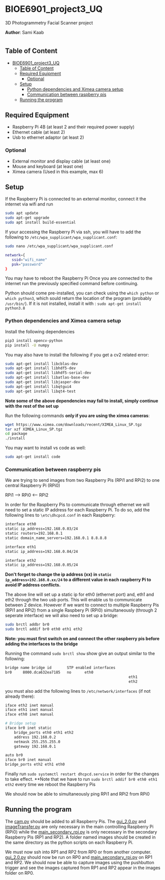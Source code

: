 
# BIOE6901_project3_UQ
3D Photogrammetry Facial Scanner project

**Author**: Sami Kaab
#

## Table of Content
- [BIOE6901_project3_UQ](#bioe6901_project3_uq)
  - [Table of Content](#table-of-content)
  - [Required Equipment](#required-equipment)
    - [Optional](#optional)
  - [Setup](#setup)
    - [Python dependencies and Ximea camera setup](#python-dependencies-and-ximea-camera-setup)
    - [Communication between raspberry pis](#communication-between-raspberry-pis)
  - [Running the program](#running-the-program)
    

## Required Equipment
* Raspberry Pi 4B (at least 2 and their required power supply)
* Ethernet cable (at least 2)
* Usb to ethernet adaptor (at least 2)
### Optional
* External monitor and display cable (at least one)
* Mouse and keyboard (at least one)
* Ximea camera (Used in this example, max 6)

## Setup
If the Raspberry Pi is connected to an external monitor, connect it the internet via wifi and run 
```sh
sudo apt update
sudo apt-get upgrade
sudo apt install build-essential
```
If your accessing the Raspberry Pi via ssh, you will have to add the following to `/etc/wpa_supplicant/wpa_supplicant.conf`: 
```sh
sudo nano /etc/wpa_supplicant/wpa_supplicant.conf
```
```sh
network={
   ssid="wifi_name"
   psk="password"
}
```
You may have to reboot the Raspberry Pi
Once you are connected to the internet run the previously specified command before continuing.

Python should come pre-installed, you can check using the `which python` or `which python3`, which sould return the location of the program (probably `/usr/bin/`). If it is not installed, install it with : `sudo apt-get install python3.8`

### Python dependencies and Ximea camera setup

Install the following dependencies
  ```sh
  pip3 install opencv-python
  pip install -U numpy
  ```
You may also have to  install the following if you get a cv2 related error:
  ```sh
  sudo apt-get install libcblas-dev
  sudo apt-get install libhdf5-dev
  sudo apt-get install libhdf5-serial-dev
  sudo apt-get install libatlas-base-dev
  sudo apt-get install libjasper-dev 
  sudo apt-get install libqtgui4 
  sudo apt-get install libqt4-test
  ```
**Note some of the above dependencies may fail to install, simply continue with the rest of the set up**

Run the following commands **only if you are using the ximea cameras**:
  ```sh
  wget https://www.ximea.com/downloads/recent/XIMEA_Linux_SP.tgz
  tar xzf XIMEA_Linux_SP.tgz
  cd package
  ./install
  ```
 You may want to install vs code as well:
 ```sh
 sudo apt-get install code
 ```
 
### Communication between raspberry pis
We are trying to send images from two Raspberry Pis (RPi1 and RPi2) to one central Raspberry Pi (RPi0) 

RPi1 --> RPi0 <-- RPi2

In order for the Raspberry Pis to communicate through ethernet we will need to set a static IP address for each Raspberry Pi. To do so, add the following lines to `\etc\dhcpcd.conf` in each Raspberry:
```sh
interface eth0
static ip_address=192.168.0.03/24
static routers=192.168.0.1
static domain_name_servers=192.168.0.1 8.8.8.8

interface eth1
static ip_address=192.168.0.04/24

interface eth2
static ip_address=192.168.0.05/24
```
**Don't forget to change the ip address (xx) in `static ip_address=192.168.0.xx/24` to a different value in each raspberry Pi to avoid IP address conflicts.**

The above line will set up a static ip for eth0 (ethernet port) and, eth1 and eth2 through the two usb ports. This will enable us to communicate between 2 device. However if we want to connect to multiple Raspberry Pis (RPi1 and RPi2) from a single Raspbery Pi (RPi0) simultaneously (through 2 seperate interface) we will also need to set up a bridge:

```sh
sudo brctl addbr br0
sudo brctl addif br0 eth0 eth1 eth2
```
**Note: you must first switch on and connect the other raspberry pis before adding the interfaces to the bridge**

Running the command `sudo brctl show` show give an output similar to the following:
```sh
bridge name	bridge id		STP enabled	interfaces
br0		8000.dca632ea7185	no		eth0
                                                        eth1
                                                        eth2
```
you must also add the following lines to `/etc/network/interfaces` (if not already there):
```sh
iface eth2 inet manual
iface eth1 inet manual
iface eth0 inet manual

# Bridge setup
iface br0 inet static
    bridge_ports eth0 eth1 eth2
    address 192.168.0.2
    netmask 255.255.255.0
    gateway 192.168.0.1

auto br0
iface br0 inet manual
bridge_ports eth2 eth1 eth0
```
Finally run `sudo systemctl restart dhcpcd.service` in order for the changes to take effect.
**Note that  we have to run `sudo brctl addif br0 eth0 eth1 eth2` every time we reboot the Raspberry Pis

We should now be able to simultaneously ping RPi1 and RPi2 from RPi0

## Running the program

The [cam.py](cam.py) should be added to all Raspberry Pis. The [gui_2.0.py](gui_2.0.py) and [imageTransfer.py](imageTransfer.py) are only necessary in the main controlling Raspberry Pi (RPi0) while the [main_secondary_rpi.py](main_secondary_rpi.py) is only necessary in the secondary Raspberry Pis (RP1 and RP2). A folder named images should be created in the same directory as the python scripts on each Raspberry Pi.

We must now ssh into RP1 and RP2 from RP0 or from another computer. [gui_2.0.py](main_server.py) should now be run on RP0 and [main_secondary_rpi.py](main_client.py) on RP1 and RP2. We should now be able to capture images using the pushbutton trigger and see the images captured from RP1 and RP2 appear in the images folder on RP0.